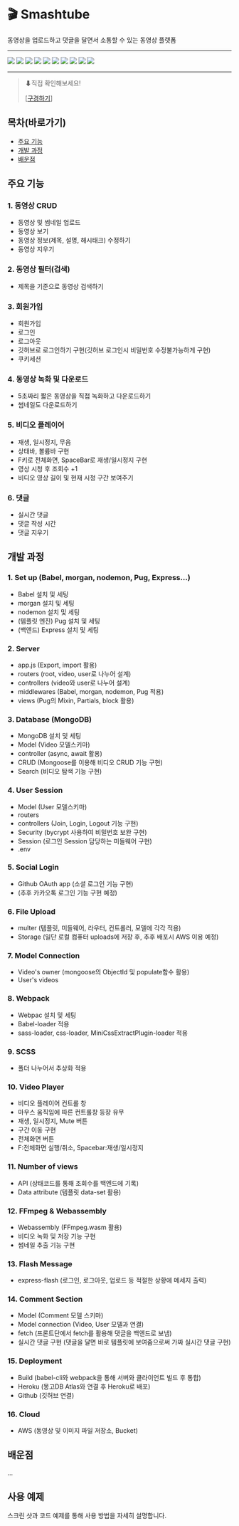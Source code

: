 # 🎬 Smashtube 
동영상을 업로드하고 댓글을 달면서 소통할 수 있는 동영상 플랫폼

---------------------


<div>
<img src="https://img.shields.io/badge/JavaScript-F7DF1E?style=flat-square&logo=JavaScript&logoColor=white"/>
<img src="https://img.shields.io/badge/Node.js-339933?style=flat-square&logo=Node.js&logoColor=white"/>
<img src="https://img.shields.io/badge/Pug-A86454?style=flat-square&logo=Pug&logoColor=white"/>
<img src="https://img.shields.io/badge/Express-000000?style=flat-square&logo=Express&logoColor=white"/>
<img src="https://img.shields.io/badge/MongoDB-47A248?style=flat-square&logo=MongoDB&logoColor=white"/>
<img src="https://img.shields.io/badge/Webpack-8DD6F9?style=flat-square&logo=Webpack&logoColor=white"/>
<img src="https://img.shields.io/badge/Sass-CC6699?style=flat-square&logo=Sass&logoColor=white"/>
<img src="https://img.shields.io/badge/FFmpeg-007808?style=flat-square&logo=FFmpeg&logoColor=white"/>
<img src="https://img.shields.io/badge/Amazon-AWS-232F3E?style=flat-square&logo=Amazon-AWS&logoColor=white"/>
<img src="https://img.shields.io/badge/Heroku-430098?style=flat-square&logo=Heroku&logoColor=white"/>
</div>



-----------------


> ⬇직접 확인해보세요!
> 
> [[구경하기](https://smashtube.herokuapp.com)]

## 목차(바로가기)
- [주요 기능](#주요-기능)
- [개발 과정](#개발-과정)
- [배운점](#배운점)

## 주요 기능
### 1. 동영상 CRUD
- 동영상 및 썸네일 업로드
- 동영상 보기
- 동영상 정보(제목, 설명, 해시태크) 수정하기
- 동영상 지우기 
### 2. 동영상 필터(검색)
- 제목을 기준으로 동영상 검색하기
### 3. 회원가입
- 회원가입
- 로그인
- 로그아웃
- 깃허브로 로그인하기 구현(깃허브 로그인시 비밀번호 수정불가능하게 구현)
- 쿠키세션
### 4. 동영상 녹화 및 다운로드
- 5초짜리 짧은 동영상을 직접 녹화하고 다운로드하기
- 썸네일도 다운로드하기
### 5. 비디오 플레이어
- 재생, 일시정지, 무음
- 상태바, 볼륨바 구현
- F키로 전체화면, SpaceBar로 재생/일시정지 구현
- 영상 시청 후 조회수 +1
- 비디오 영상 길이 및 현재 시청 구간 보여주기
### 6. 댓글
- 실시간 댓글
- 댓글 작성 시간
- 댓글 지우기 

## 개발 과정
### 1. Set up (Babel, morgan, nodemon, Pug, Express...)
- Babel 설치 및 세팅
- morgan 설치 및 세팅
- nodemon 설치 및 세팅
- (템플릿 엔진) Pug 설치 및 세팅
- (백엔드) Express 설치 및 세팅
### 2. Server
- app.js (Export, import 활용)
- routers (root, video, user로 나누어 설계)
- controllers (video와 user로 나누어 설계)
- middlewares (Babel, morgan, nodemon, Pug 적용)
- views (Pug의 Mixin, Partials, block 활용)
### 3. Database (MongoDB)
- MongoDB 설치 및 세팅
- Model (Video 모델스키마)
- controller (async, await 활용)
- CRUD (Mongoose를 이용해 비디오 CRUD 기능 구현)
- Search (비디오 탐색 기능 구현)
### 4. User Session
- Model (User 모델스키마)
- routers
- controllers (Join, Login, Logout 기능 구현)
- Security (bycrypt 사용하여 비밀번호 보완 구현)
- Session (로그인 Session 담당하는 미들웨어 구현)
- .env
### 5. Social Login
- Github OAuth app (소셜 로그인 기능 구현)
- (추후 카카오톡 로그인 기능 구현 예정)
### 6. File Upload
- multer (템플릿, 미들웨어, 라우터, 컨트롤러, 모델에 각각 적용)
- Storage (일단 로컬 컴퓨터 uploads에 저장 후, 추후 배포시 AWS 이용 예정)
### 7. Model Connection
- Video's owner (mongoose의 ObjectId 및 populate함수 활용)
- User's videos
### 8. Webpack
- Webpac 설치 및 세팅
- Babel-loader 적용
- sass-loader, css-loader, MiniCssExtractPlugin-loader 적용
### 9. SCSS
- 폴더 나누어서 추상화 적용
### 10. Video Player
- 비디오 플레이어 컨트롤 창
- 마우스 움직임에 따른 컨트롤창 등장 유무
- 재생, 일시정지, Mute 버튼
- 구간 이동 구현
- 전체화면 버튼
- F:전체화면 실행/취소, Spacebar:재생/일시정지
### 11. Number of views
- API (상태코드를 통해 조회수를 백엔드에 기록)
- Data attribute (템플릿 data-set 활용)
### 12. FFmpeg & Webassembly
- Webassembly (FFmpeg.wasm 활용)
- 비디오 녹화 및 저장 기능 구현
- 썸네일 추출 기능 구현
### 13. Flash Message
- express-flash (로그인, 로그아웃, 업로드 등 적절한 상황에 메세지 출력)
### 14. Comment Section
- Model (Comment 모델 스키마)
- Model connection (Video, User 모델과 연결)
- fetch (프론트단에서 fetch를 활용해 댓글을 백엔드로 보냄)
- 실시간 댓글 구현 (댓글을 달면 바로 템플릿에 보여줌으로써 가짜 실시간 댓글 구현)
### 15. Deployment
- Build (babel-cli와 webpack을 통해 서버와 클라이언트 빌드 후 통합)
- Heroku (몽고DB Atlas와 연결 후 Heroku로 배포)
- Github (깃허브 연결)
### 16. Cloud
- AWS (동영상 및 이미지 파일 저장소, Bucket)



## 배운점

...

## 사용 예제

스크린 샷과 코드 예제를 통해 사용 방법을 자세히 설명합니다.



